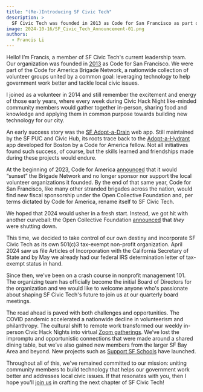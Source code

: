 ```yaml
---
title: "(Re-)Introducing SF Civic Tech"
description: >
  SF Civic Tech was founded in 2013 as Code for San Francisco as part of the Code for America Brigade Network. At the beginning of 2023, Code for America announced that it would “sunset” the Brigade Network so by the end of that same year, Code for San Francisco renamed itself to SF Civic Tech. In 2024 SF Civic Tech incorporated as a 501(c)3 tax-exempt non-profit.
image: 2024-10-16/SF_Civic_Tech_Announcement-01.png
authors:
  - Francis Li
---
```


Hello! I’m Francis, a member of SF Civic Tech's current leadership team. Our organization was founded in [2013](https://web.archive.org/web/20131217073736/https://codeforsanfrancisco.org/) as Code for San Francisco. We were part of the Code for America Brigade Network, a nationwide collection of volunteer groups united by a common goal:  leveraging technology to help government work better and tackle local civic issues.

I joined as a volunteer in 2014 and still remember the excitement and energy of those early years, where every week during Civic Hack Night like-minded community members would gather together in-person, sharing food and knowledge and applying them in common purpose towards building new technology for our city.

An early success story was the [SF Adopt-a-Drain](https://adoptadrain.sfwater.org/) web app. Still maintained by the SF PUC and Civic Hub, its roots trace back to the [Adopt-a-Hydrant](https://github.com/codeforamerica/adopt-a-hydrant) app developed for Boston by a Code for America fellow. Not all initiatives found such success, of course, but the skills learned and friendships made during these projects would endure.

At the beginning of 2023, Code for America [announced](https://codeforamerica.org/news/reflections-on-the-brigade-networks-next-chapter/) that it would “sunset” the Brigade Network and no longer sponsor nor support the local volunteer organizations it founded. By the end of that same year, Code for San Francisco, like many other stranded brigades across the nation, would find new fiscal sponsorship under the Open Collective Foundation and, per terms dictated by Code for America, rename itself to SF Civic Tech.

We hoped that 2024 would usher in a fresh start. Instead, we got hit with another curveball: the Open Collective Foundation [announced](https://docs.opencollective.foundation/) that *they* were shutting down.

This time, we decided to take control of our own destiny and incorporate SF Civic Tech as its own 501(c)3 tax-exempt non-profit organization. April 2024 saw us file Articles of Incorporation with the California Secretary of State and by May we already had our federal IRS determination letter of tax-exempt status in hand.

Since then, we've been on a crash course in nonprofit management 101. The organizing team has officially become the initial Board of Directors for the organization and we would like to welcome anyone who's passionate about shaping SF Civic Tech's future to join us at our quarterly board meetings.

The road ahead is paved with both challenges and opportunities. The COVID pandemic accelerated a nationwide decline in volunteerism and philanthropy. The cultural shift to remote work transformed our weekly in-person Civic Hack Nights into virtual [Zoom gatherings](https://c4sf.me/zoom). We’ve lost the impromptu and opportunistic connections that were made around a shared dining table, but we’ve also gained new members from the larger SF Bay Area and beyond. New projects such as [Support SF Schools](https://www.supportsfschools.org/) have launched.

Throughout all of this, we've remained committed to our mission: uniting community members to build technology that helps our government work better and addresses local civic issues. If that resonates with you, then I hope you'll [join us](/get-started) in crafting the next chapter of SF Civic Tech!
